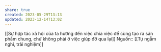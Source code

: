 ```yaml
---
share: true
created: 2023-05-29T13:13
updated: 2023-12-14T13:02
---
```

[[Sự hợp tác xã hội của ta hướng đến việc chia việc để cùng tạo ra sản phẩm chung, chứ không phải ở việc giúp đỡ qua lại]]
Nguồn:: [[Tự ngẫm nghĩ, trải nghiệm]]
